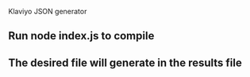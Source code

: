 Klaviyo JSON generator

## Run node index.js to compile
## The desired file will generate in the results file
